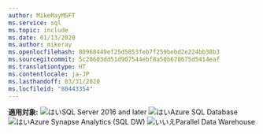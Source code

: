 ```yaml
---
author: MikeRayMSFT
ms.service: sql
ms.topic: include
ms.date: 01/13/2020
ms.author: mikeray
ms.openlocfilehash: 80968449ef25d5853feb7f259bebd2e224bb38b3
ms.sourcegitcommit: 5c28603dd51d907544ebf8a50b678675d5414eaf
ms.translationtype: HT
ms.contentlocale: ja-JP
ms.lasthandoff: 03/31/2020
ms.locfileid: "80443354"
---
```

<Token>**適用対象:** ![はい](media/yes-icon.png)SQL Server 2016 and later ![はい](media/yes-icon.png)Azure SQL Database ![はい](media/yes-icon.png)Azure Synapse Analytics (SQL DW) ![いいえ](media/no-icon.png)Parallel Data Warehouse </Token>

